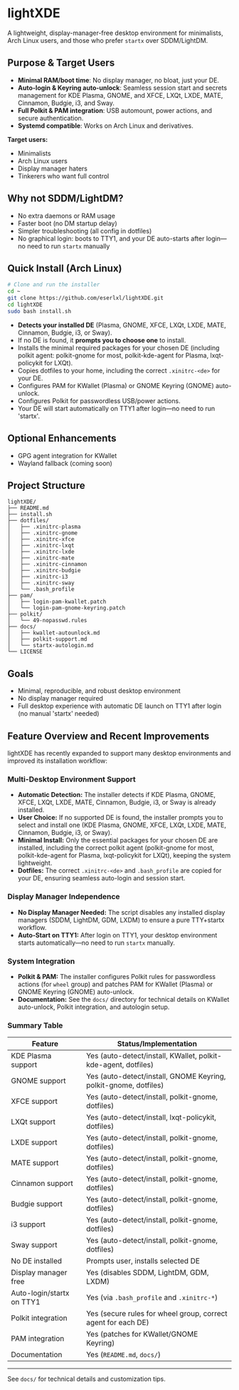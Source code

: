 # lightXDE

A lightweight, display-manager-free desktop environment for minimalists, Arch Linux users, and those who prefer `startx` over SDDM/LightDM.

## Purpose & Target Users
- **Minimal RAM/boot time**: No display manager, no bloat, just your DE.
- **Auto-login & Keyring auto-unlock**: Seamless session start and secrets management for KDE Plasma, GNOME, and XFCE, LXQt, LXDE, MATE, Cinnamon, Budgie, i3, and Sway.
- **Full Polkit & PAM integration**: USB automount, power actions, and secure authentication.
- **Systemd compatible**: Works on Arch Linux and derivatives.

**Target users:**
- Minimalists
- Arch Linux users
- Display manager haters
- Tinkerers who want full control

## Why not SDDM/LightDM?
- No extra daemons or RAM usage
- Faster boot (no DM startup delay)
- Simpler troubleshooting (all config in dotfiles)
- No graphical login: boots to TTY1, and your DE auto-starts after login—no need to run `startx` manually

## Quick Install (Arch Linux)
```sh
# Clone and run the installer
cd ~
git clone https://github.com/eserlxl/lightXDE.git
cd lightXDE
sudo bash install.sh
```

- **Detects your installed DE** (Plasma, GNOME, XFCE, LXQt, LXDE, MATE, Cinnamon, Budgie, i3, or Sway).
- If no DE is found, it **prompts you to choose one** to install.
- Installs the minimal required packages for your chosen DE (including polkit agent: polkit-gnome for most, polkit-kde-agent for Plasma, lxqt-policykit for LXQt).
- Copies dotfiles to your home, including the correct `.xinitrc-<de>` for your DE.
- Configures PAM for KWallet (Plasma) or GNOME Keyring (GNOME) auto-unlock.
- Configures Polkit for passwordless USB/power actions.
- Your DE will start automatically on TTY1 after login—no need to run 'startx'.

## Optional Enhancements
- GPG agent integration for KWallet
- Wayland fallback (coming soon)

## Project Structure
```
lightXDE/
├── README.md
├── install.sh
├── dotfiles/
│   ├── .xinitrc-plasma
│   ├── .xinitrc-gnome
│   ├── .xinitrc-xfce
│   ├── .xinitrc-lxqt
│   ├── .xinitrc-lxde
│   ├── .xinitrc-mate
│   ├── .xinitrc-cinnamon
│   ├── .xinitrc-budgie
│   ├── .xinitrc-i3
│   ├── .xinitrc-sway
│   └── .bash_profile
├── pam/
│   ├── login-pam-kwallet.patch
│   └── login-pam-gnome-keyring.patch
├── polkit/
│   └── 49-nopasswd.rules
├── docs/
│   ├── kwallet-autounlock.md
│   ├── polkit-support.md
│   └── startx-autologin.md
└── LICENSE
```

## Goals
- Minimal, reproducible, and robust desktop environment
- No display manager required
- Full desktop experience with automatic DE launch on TTY1 after login (no manual 'startx' needed)

## Feature Overview and Recent Improvements

lightXDE has recently expanded to support many desktop environments and improved its installation workflow:

### Multi-Desktop Environment Support
- **Automatic Detection:** The installer detects if KDE Plasma, GNOME, XFCE, LXQt, LXDE, MATE, Cinnamon, Budgie, i3, or Sway is already installed.
- **User Choice:** If no supported DE is found, the installer prompts you to select and install one (KDE Plasma, GNOME, XFCE, LXQt, LXDE, MATE, Cinnamon, Budgie, i3, or Sway).
- **Minimal Install:** Only the essential packages for your chosen DE are installed, including the correct polkit agent (polkit-gnome for most, polkit-kde-agent for Plasma, lxqt-policykit for LXQt), keeping the system lightweight.
- **Dotfiles:** The correct `.xinitrc-<de>` and `.bash_profile` are copied for your DE, ensuring seamless auto-login and session start.

### Display Manager Independence
- **No Display Manager Needed:** The script disables any installed display managers (SDDM, LightDM, GDM, LXDM) to ensure a pure TTY+startx workflow.
- **Auto-Start on TTY1:** After login on TTY1, your desktop environment starts automatically—no need to run `startx` manually.

### System Integration
- **Polkit & PAM:** The installer configures Polkit rules for passwordless actions (for `wheel` group) and patches PAM for KWallet (Plasma) or GNOME Keyring (GNOME) auto-unlock.
- **Documentation:** See the `docs/` directory for technical details on KWallet auto-unlock, Polkit integration, and autologin setup.

### Summary Table

| Feature                        | Status/Implementation                                      |
|--------------------------------|-----------------------------------------------------------|
| KDE Plasma support             | Yes (auto-detect/install, KWallet, polkit-kde-agent, dotfiles)      |
| GNOME support                  | Yes (auto-detect/install, GNOME Keyring, polkit-gnome, dotfiles)    |
| XFCE support                   | Yes (auto-detect/install, polkit-gnome, dotfiles)                 |
| LXQt support                   | Yes (auto-detect/install, lxqt-policykit, dotfiles)                |
| LXDE support                   | Yes (auto-detect/install, polkit-gnome, dotfiles)                 |
| MATE support                   | Yes (auto-detect/install, polkit-gnome, dotfiles)                 |
| Cinnamon support               | Yes (auto-detect/install, polkit-gnome, dotfiles)                 |
| Budgie support                 | Yes (auto-detect/install, polkit-gnome, dotfiles)                 |
| i3 support                     | Yes (auto-detect/install, polkit-gnome, dotfiles)                 |
| Sway support                   | Yes (auto-detect/install, polkit-gnome, dotfiles)                 |
| No DE installed                | Prompts user, installs selected DE                                |
| Display manager free           | Yes (disables SDDM, LightDM, GDM, LXDM)                           |
| Auto-login/startx on TTY1      | Yes (via `.bash_profile` and `.xinitrc-*`)                        |
| Polkit integration             | Yes (secure rules for wheel group, correct agent for each DE)     |
| PAM integration                | Yes (patches for KWallet/GNOME Keyring)                           |
| Documentation                  | Yes (`README.md`, `docs/`)                                        |

---
See `docs/` for technical details and customization tips.